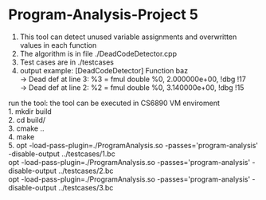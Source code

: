 # Program-Analysis-Project 5
1. This tool can detect unused variable assignments and overwritten values in each function
2. The algorithm is in file ./DeadCodeDetector.cpp
3. Test cases are in ./testcases
4. output example:
    [DeadCodeDetector] Function baz  
    -> Dead def at line 3:   %3 = fmul double %0, 2.000000e+00, !dbg !17  
    -> Dead def at line 2:   %2 = fmul double %0, 3.140000e+00, !dbg !15

run the tool: the tool can be executed in CS6890 VM enviroment  
    1. mkdir build  
    2. cd build/  
    3. cmake ..  
    4. make   
    5.  opt -load-pass-plugin=./ProgramAnalysis.so -passes='program-analysis'  -disable-output ../testcases/1.bc  
        opt -load-pass-plugin=./ProgramAnalysis.so -passes='program-analysis'  -disable-output ../testcases/2.bc  
        opt -load-pass-plugin=./ProgramAnalysis.so -passes='program-analysis'  -disable-output ../testcases/3.bc  

